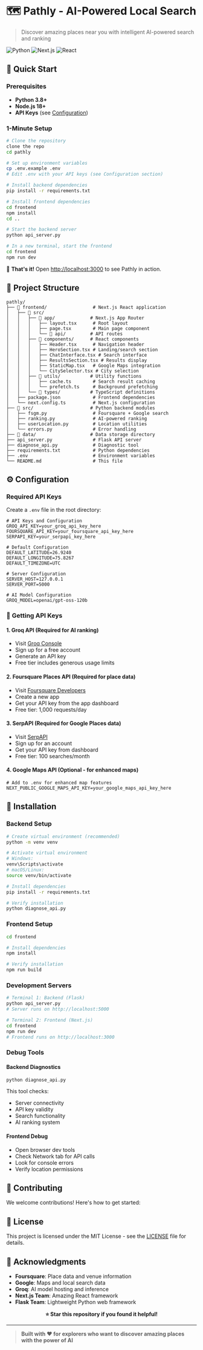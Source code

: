 # 🗺️ Pathly - AI-Powered Local Search

> Discover amazing places near you with intelligent AI-powered search and ranking

 ![Python](https://img.shields.io/badge/Python-3.8%2B-blue) ![Next.js](https://img.shields.io/badge/Next.js-15.4.6-black) ![React](https://img.shields.io/badge/React-19.1.0-61dafb)




## 🚀 Quick Start

### Prerequisites
- **Python 3.8+**
- **Node.js 18+**
- **API Keys** (see [Configuration](#️-configuration))

### 1-Minute Setup

```bash
# Clone the repository
clone the repo
cd pathly

# Set up environment variables
cp .env.example .env
# Edit .env with your API keys (see Configuration section)

# Install backend dependencies
pip install -r requirements.txt

# Install frontend dependencies
cd frontend
npm install
cd ..

# Start the backend server
python api_server.py

# In a new terminal, start the frontend
cd frontend
npm run dev
```

🎉 **That's it!** Open [http://localhost:3000](http://localhost:3000) to see Pathly in action.

## 📁 Project Structure

```
pathly/
├── 📁 frontend/                 # Next.js React application
│   ├── 📁 src/
│   │   ├── 📁 app/             # Next.js App Router
│   │   │   ├── layout.tsx      # Root layout
│   │   │   ├── page.tsx        # Main page component
│   │   │   └── 📁 api/         # API routes
│   │   ├── 📁 components/      # React components
│   │   │   ├── Header.tsx      # Navigation header
│   │   │   ├── HeroSection.tsx # Landing/search section
│   │   │   ├── ChatInterface.tsx # Search interface
│   │   │   ├── ResultsSection.tsx # Results display
│   │   │   ├── StaticMap.tsx   # Google Maps integration
│   │   │   └── CitySelector.tsx # City selection
│   │   ├── 📁 utils/           # Utility functions
│   │   │   ├── cache.ts        # Search result caching
│   │   │   └── prefetch.ts     # Background prefetching
│   │   └── 📁 types/           # TypeScript definitions
│   ├── package.json            # Frontend dependencies
│   └── next.config.ts          # Next.js configuration
├── 📁 src/                     # Python backend modules
│   ├── fsgm.py                 # Foursquare + Google search
│   ├── ranking.py              # AI-powered ranking
│   ├── userLocation.py         # Location utilities
│   └── errors.py               # Error handling
├── 📁 data/                    # Data storage directory
├── api_server.py               # Flask API server
├── diagnose_api.py             # Diagnostic tool
├── requirements.txt            # Python dependencies
├── .env                        # Environment variables
└── README.md                   # This file
```

## ⚙️ Configuration

### Required API Keys

Create a `.env` file in the root directory:

```env
# API Keys and Configuration
GROQ_API_KEY=your_groq_api_key_here
FOURSQUARE_API_KEY=your_foursquare_api_key_here
SERPAPI_KEY=your_serpapi_key_here

# Default Configuration
DEFAULT_LATITUDE=26.9240
DEFAULT_LONGITUDE=75.8267
DEFAULT_TIMEZONE=UTC

# Server Configuration
SERVER_HOST=127.0.0.1
SERVER_PORT=5000

# AI Model Configuration
GROQ_MODEL=openai/gpt-oss-120b
```

### 🔑 **Getting API Keys**

#### **1. Groq API** (Required for AI ranking)
- Visit [Groq Console](https://console.groq.com/)
- Sign up for a free account
- Generate an API key
- Free tier includes generous usage limits

#### **2. Foursquare Places API** (Required for place data)
- Visit [Foursquare Developers](https://developer.foursquare.com/)
- Create a new app
- Get your API key from the app dashboard
- Free tier: 1,000 requests/day

#### **3. SerpAPI** (Required for Google Places data)
- Visit [SerpAPI](https://serpapi.com/)
- Sign up for an account
- Get your API key from dashboard
- Free tier: 100 searches/month

#### **4. Google Maps API** (Optional - for enhanced maps)
```env
# Add to .env for enhanced map features
NEXT_PUBLIC_GOOGLE_MAPS_API_KEY=your_google_maps_api_key_here
```

## 🔧 Installation

### Backend Setup

```bash
# Create virtual environment (recommended)
python -m venv venv

# Activate virtual environment
# Windows:
venv\Scripts\activate
# macOS/Linux:
source venv/bin/activate

# Install dependencies
pip install -r requirements.txt

# Verify installation
python diagnose_api.py
```

### Frontend Setup

```bash
cd frontend

# Install dependencies
npm install

# Verify installation
npm run build
```

### Development Servers

```bash
# Terminal 1: Backend (Flask)
python api_server.py
# Server runs on http://localhost:5000

# Terminal 2: Frontend (Next.js)
cd frontend
npm run dev
# Frontend runs on http://localhost:3000
```


### **Debug Tools**

#### **Backend Diagnostics**
```bash
python diagnose_api.py
```
This tool checks:
- Server connectivity
- API key validity
- Search functionality
- AI ranking system

#### **Frontend Debug**
- Open browser dev tools
- Check Network tab for API calls
- Look for console errors
- Verify location permissions



## 🤝 Contributing

We welcome contributions! Here's how to get started:




## 📄 License

This project is licensed under the MIT License - see the [LICENSE](LICENSE) file for details.

## 🙏 Acknowledgments

- **Foursquare**: Place data and venue information
- **Google**: Maps and local search data
- **Groq**: AI model hosting and inference
- **Next.js Team**: Amazing React framework
- **Flask Team**: Lightweight Python web framework



<div align="center">

**⭐ Star this repository if you found it helpful!**

</div>

---

> **Built with ❤️ for explorers who want to discover amazing places with the power of AI**

